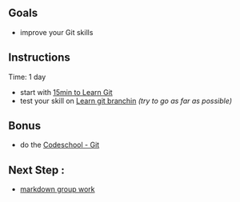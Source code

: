 ## Goals

- improve your Git skills

## Instructions

Time: 1 day

- start with [15min to Learn Git](https://try.github.io)
- test your skill on [Learn git branchin](http://learngitbranching.js.org) _(try to go as far as possible)_

## Bonus

- do the [Codeschool - Git](https://www.codeschool.com/learn/git)

## Next Step :

- [markdown group work](00-terminal-git-markdown/markdown/group-work.md)